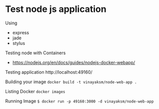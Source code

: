 # Test node js application 

Using 
- express
- jade
- stylus 

Testing node with Containers
- https://nodejs.org/en/docs/guides/nodejs-docker-webapp/

Testing application
    http://localhost:49160/

Building your image
``docker build -t vinayaksm/node-web-app .``

Listing Docker
``docker images``

Running Image
``$ docker run -p 49160:3000 -d vinayaksm/node-web-app``



